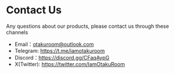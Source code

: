 # **Contact Us**

Any questions about our products, please contact us through these channels

- Email：otakuroom@outlook.com
- Telegram: https://t.me/iamotakuroom
- Discord：https://discord.gg/CFaqAypG
- X(Twitter): https://twitter.com/IamOtakuRoom

